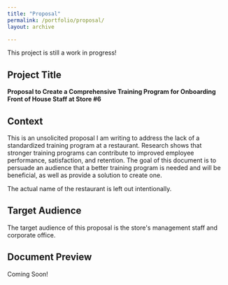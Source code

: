 ```yaml
---
title: "Proposal"
permalink: /portfolio/proposal/
layout: archive

---
```

This project is still a work in progress!

## Project Title

**Proposal to Create a Comprehensive Training Program for Onboarding Front of House Staff at Store #6**

## Context
This is an unsolicited proposal I am writing to address the lack of a standardized training program at a restaurant. Research shows that stronger training programs can contribute to improved employee performance, satisfaction, and retention. The goal of this document is to persuade an audience that a better training program is needed and will be beneficial, as well as provide a solution to create one. 

The actual name of the restaurant is left out intentionally.

## Target Audience
The target audience of this proposal is the store's management staff and corporate office.

## Document Preview
Coming Soon!
